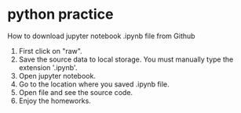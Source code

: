 # python practice
How to download jupyter notebook .ipynb file from Github

1. First click on "raw".
2. Save the source data to local storage. You must manually type the extension '.ipynb'.
3. Open jupyter notebook.
4. Go to the location where you saved .ipynb file.
5. Open file and see the source code.
6. Enjoy the homeworks.

